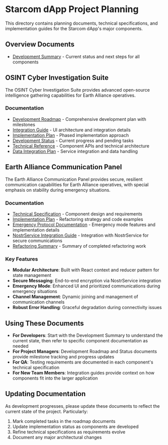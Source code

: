 # Starcom dApp Project Planning

This directory contains planning documents, technical specifications, and implementation guides for the Starcom dApp's major components.

## Overview Documents

- [Development Summary](./DEVELOPMENT-SUMMARY.md) - Current status and next steps for all components

## OSINT Cyber Investigation Suite

The OSINT Cyber Investigation Suite provides advanced open-source intelligence gathering capabilities for Earth Alliance operatives.

### Documentation

- [Development Roadmap](./osint/OSINT-DEVELOPMENT-ROADMAP.md) - Comprehensive development plan with milestones
- [Integration Guide](./osint/OSINT-INTEGRATION-GUIDE.md) - UI architecture and integration details
- [Implementation Plan](./osint/OSINT-IMPLEMENTATION-PLAN.md) - Phased implementation approach
- [Development Status](./osint/OSINT-DEVELOPMENT-STATUS.md) - Current progress and pending tasks
- [Technical Reference](./osint/OSINT-TECHNICAL-REFERENCE.md) - Component APIs and technical architecture
- [Data Integration Plan](./osint/OSINT-DATA-INTEGRATION-PLAN.md) - Service integration and data handling

## Earth Alliance Communication Panel

The Earth Alliance Communication Panel provides secure, resilient communication capabilities for Earth Alliance operatives, with special emphasis on stability during emergency situations.

### Documentation

- [Technical Specification](./communication-panel/EARTH-ALLIANCE-COMMUNICATION-PANEL-SPEC.md) - Component design and requirements
- [Implementation Plan](./communication-panel/EARTH-ALLIANCE-COMMUNICATION-PANEL-IMPLEMENTATION.md) - Refactoring strategy and code examples
- [Emergency Protocol Documentation](./communication-panel/EMERGENCY-PROTOCOL.md) - Emergency mode features and implementation details
- [NostrService Integration Guide](./communication-panel/NOSTR-SERVICE-INTEGRATION.md) - Integration with NostrService for secure communications
- [Refactoring Summary](./communication-panel/REFACTORING-SUMMARY.md) - Summary of completed refactoring work

### Key Features

- **Modular Architecture**: Built with React context and reducer pattern for state management
- **Secure Messaging**: End-to-end encryption via NostrService integration
- **Emergency Mode**: Enhanced UI and prioritized communications during emergency situations
- **Channel Management**: Dynamic joining and management of communication channels
- **Robust Error Handling**: Graceful degradation during connectivity issues

## Using These Documents

- **For Developers**: Start with the Development Summary to understand the current state, then refer to specific component documentation as needed
- **For Project Managers**: Development Roadmap and Status documents provide milestone tracking and progress updates
- **For QA**: Testing requirements are documented in each component's technical specification
- **For New Team Members**: Integration guides provide context on how components fit into the larger application

## Updating Documentation

As development progresses, please update these documents to reflect the current state of the project. Particularly:

1. Mark completed tasks in the roadmap documents
2. Update implementation status as components are developed
3. Refine technical specifications as requirements evolve
4. Document any major architectural changes
